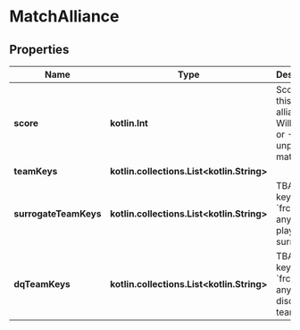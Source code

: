
# MatchAlliance

## Properties
Name | Type | Description | Notes
------------ | ------------- | ------------- | -------------
**score** | **kotlin.Int** | Score for this alliance. Will be null or -1 for an unplayed match. | 
**teamKeys** | **kotlin.collections.List&lt;kotlin.String&gt;** |  | 
**surrogateTeamKeys** | **kotlin.collections.List&lt;kotlin.String&gt;** | TBA team keys (eg &#x60;frc254&#x60;) of any teams playing as a surrogate. |  [optional]
**dqTeamKeys** | **kotlin.collections.List&lt;kotlin.String&gt;** | TBA team keys (eg &#x60;frc254&#x60;) of any disqualified teams. |  [optional]



